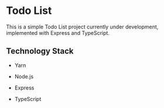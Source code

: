 # Todo List

This is a simple Todo List project currently under development, implemented with Express and TypeScript.

## Technology Stack

- Yarn

- Node.js

- Express

- TypeScript